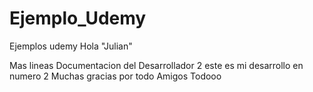 # Ejemplo_Udemy
Ejemplos udemy
Hola "Julian"

Mas lineas
Documentacion del Desarrollador 2
este es mi desarrollo en numero 2
Muchas gracias por todo Amigos
Todooo


